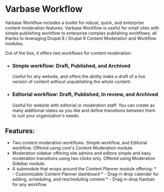 # Varbase Workflow

Varbase Workflow includes a toolkit for robust, quick, and enterprise content
 moderation features. Varbase Workflow is useful for small sites with simple
 publishing workflow to enterprise complex publishing workflows, all thanks
 to leveraging Drupal 8 / Drupal 9 Content Moderation and Workflow modules.

Out of the box, it offers two workflows for content moderation:

*  ###  Simple workflow: Draft, Published, and Archived
    Useful for any website, and offers the ability make a draft of a live
 version of content without unpublishing the whole content.
*  ###  Editorial workflow: Draft, Published, In review, and Archived
    Useful for website with editorial or moderation staff. You can create
 as many additional states as you like and define transitions between them
 to suit your organization's needs.

## Features:

* Two content moderation workflows. Simple workflow, and Editorial workflow.
    Offered using core's Content Moderation module.
* Moderation sidebar offering site admins and editors simple and easy
  moderation transitions using two clicks only.
    Offered using Moderation Sidebar module.
* A submodule that wraps around the Content Planner module offering:
      * - Customizable Content Planner dashboard
      * - Drag-n-drop calendar for adding, scheduling, and rescheduling content
      * - Drag-n-drop Kanban for any workflow

